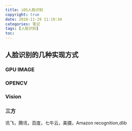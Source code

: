 ```yaml
---
title: iOS人脸识别
copyright: true
date: 2018-11-29 11:19:34
categories: 笔记
tags: [人脸识别]
toc:
---
```


## 人脸识别的几种实现方式
### GPU IMAGE
<!--more-->

### OPENCV 

### Vision

### 三方
讯飞，腾讯，百度，七牛云，美摄，Amazon recognition,dlib
